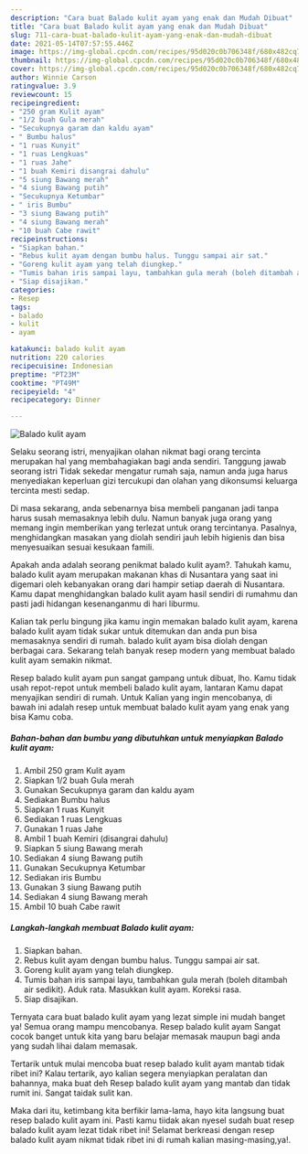 ```yaml
---
description: "Cara buat Balado kulit ayam yang enak dan Mudah Dibuat"
title: "Cara buat Balado kulit ayam yang enak dan Mudah Dibuat"
slug: 711-cara-buat-balado-kulit-ayam-yang-enak-dan-mudah-dibuat
date: 2021-05-14T07:57:55.446Z
image: https://img-global.cpcdn.com/recipes/95d020c0b706348f/680x482cq70/balado-kulit-ayam-foto-resep-utama.jpg
thumbnail: https://img-global.cpcdn.com/recipes/95d020c0b706348f/680x482cq70/balado-kulit-ayam-foto-resep-utama.jpg
cover: https://img-global.cpcdn.com/recipes/95d020c0b706348f/680x482cq70/balado-kulit-ayam-foto-resep-utama.jpg
author: Winnie Carson
ratingvalue: 3.9
reviewcount: 15
recipeingredient:
- "250 gram Kulit ayam"
- "1/2 buah Gula merah"
- "Secukupnya garam dan kaldu ayam"
- " Bumbu halus"
- "1 ruas Kunyit"
- "1 ruas Lengkuas"
- "1 ruas Jahe"
- "1 buah Kemiri disangrai dahulu"
- "5 siung Bawang merah"
- "4 siung Bawang putih"
- "Secukupnya Ketumbar"
- " iris Bumbu"
- "3 siung Bawang putih"
- "4 siung Bawang merah"
- "10 buah Cabe rawit"
recipeinstructions:
- "Siapkan bahan."
- "Rebus kulit ayam dengan bumbu halus. Tunggu sampai air sat."
- "Goreng kulit ayam yang telah diungkep."
- "Tumis bahan iris sampai layu, tambahkan gula merah (boleh ditambah air sedikit). Aduk rata. Masukkan kulit ayam. Koreksi rasa."
- "Siap disajikan."
categories:
- Resep
tags:
- balado
- kulit
- ayam

katakunci: balado kulit ayam 
nutrition: 220 calories
recipecuisine: Indonesian
preptime: "PT23M"
cooktime: "PT49M"
recipeyield: "4"
recipecategory: Dinner

---
```



![Balado kulit ayam](https://img-global.cpcdn.com/recipes/95d020c0b706348f/680x482cq70/balado-kulit-ayam-foto-resep-utama.jpg)

Selaku seorang istri, menyajikan olahan nikmat bagi orang tercinta merupakan hal yang membahagiakan bagi anda sendiri. Tanggung jawab seorang istri Tidak sekedar mengatur rumah saja, namun anda juga harus menyediakan keperluan gizi tercukupi dan olahan yang dikonsumsi keluarga tercinta mesti sedap.

Di masa  sekarang, anda sebenarnya bisa membeli panganan jadi tanpa harus susah memasaknya lebih dulu. Namun banyak juga orang yang memang ingin memberikan yang terlezat untuk orang tercintanya. Pasalnya, menghidangkan masakan yang diolah sendiri jauh lebih higienis dan bisa menyesuaikan sesuai kesukaan famili. 



Apakah anda adalah seorang penikmat balado kulit ayam?. Tahukah kamu, balado kulit ayam merupakan makanan khas di Nusantara yang saat ini digemari oleh kebanyakan orang dari hampir setiap daerah di Nusantara. Kamu dapat menghidangkan balado kulit ayam hasil sendiri di rumahmu dan pasti jadi hidangan kesenanganmu di hari liburmu.

Kalian tak perlu bingung jika kamu ingin memakan balado kulit ayam, karena balado kulit ayam tidak sukar untuk ditemukan dan anda pun bisa memasaknya sendiri di rumah. balado kulit ayam bisa diolah dengan berbagai cara. Sekarang telah banyak resep modern yang membuat balado kulit ayam semakin nikmat.

Resep balado kulit ayam pun sangat gampang untuk dibuat, lho. Kamu tidak usah repot-repot untuk membeli balado kulit ayam, lantaran Kamu dapat menyajikan sendiri di rumah. Untuk Kalian yang ingin mencobanya, di bawah ini adalah resep untuk membuat balado kulit ayam yang enak yang bisa Kamu coba.

<!--inarticleads1-->

##### Bahan-bahan dan bumbu yang dibutuhkan untuk menyiapkan Balado kulit ayam:

1. Ambil 250 gram Kulit ayam
1. Siapkan 1/2 buah Gula merah
1. Gunakan Secukupnya garam dan kaldu ayam
1. Sediakan  Bumbu halus
1. Siapkan 1 ruas Kunyit
1. Sediakan 1 ruas Lengkuas
1. Gunakan 1 ruas Jahe
1. Ambil 1 buah Kemiri (disangrai dahulu)
1. Siapkan 5 siung Bawang merah
1. Sediakan 4 siung Bawang putih
1. Gunakan Secukupnya Ketumbar
1. Sediakan  iris Bumbu
1. Gunakan 3 siung Bawang putih
1. Sediakan 4 siung Bawang merah
1. Ambil 10 buah Cabe rawit




<!--inarticleads2-->

##### Langkah-langkah membuat Balado kulit ayam:

1. Siapkan bahan.
1. Rebus kulit ayam dengan bumbu halus. Tunggu sampai air sat.
1. Goreng kulit ayam yang telah diungkep.
1. Tumis bahan iris sampai layu, tambahkan gula merah (boleh ditambah air sedikit). Aduk rata. Masukkan kulit ayam. Koreksi rasa.
1. Siap disajikan.




Ternyata cara buat balado kulit ayam yang lezat simple ini mudah banget ya! Semua orang mampu mencobanya. Resep balado kulit ayam Sangat cocok banget untuk kita yang baru belajar memasak maupun bagi anda yang sudah lihai dalam memasak.

Tertarik untuk mulai mencoba buat resep balado kulit ayam mantab tidak ribet ini? Kalau tertarik, ayo kalian segera menyiapkan peralatan dan bahannya, maka buat deh Resep balado kulit ayam yang mantab dan tidak rumit ini. Sangat taidak sulit kan. 

Maka dari itu, ketimbang kita berfikir lama-lama, hayo kita langsung buat resep balado kulit ayam ini. Pasti kamu tiidak akan nyesel sudah buat resep balado kulit ayam lezat tidak ribet ini! Selamat berkreasi dengan resep balado kulit ayam nikmat tidak ribet ini di rumah kalian masing-masing,ya!.

